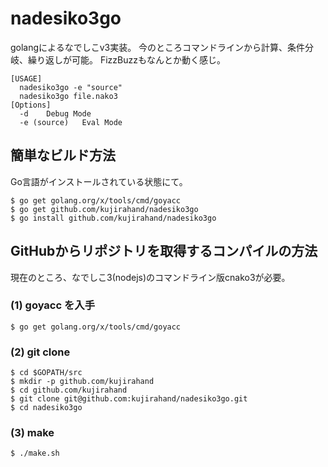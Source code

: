 # nadesiko3go

golangによるなでしこv3実装。
今のところコマンドラインから計算、条件分岐、繰り返しが可能。
FizzBuzzもなんとか動く感じ。

```
[USAGE]
  nadesiko3go -e "source"
  nadesiko3go file.nako3
[Options]
  -d	Debug Mode
  -e (source)	Eval Mode
```

## 簡単なビルド方法

Go言語がインストールされている状態にて。

```
$ go get golang.org/x/tools/cmd/goyacc
$ go get github.com/kujirahand/nadesiko3go
$ go install github.com/kujirahand/nadesiko3go
```

## GitHubからリポジトリを取得するコンパイルの方法

現在のところ、なでしこ3(nodejs)のコマンドライン版cnako3が必要。

### (1) goyacc を入手

```
$ go get golang.org/x/tools/cmd/goyacc
```

### (2) git clone

```
$ cd $GOPATH/src
$ mkdir -p github.com/kujirahand
$ cd github.com/kujirahand
$ git clone git@github.com:kujirahand/nadesiko3go.git
$ cd nadesiko3go
```

### (3) make

```
$ ./make.sh
```






